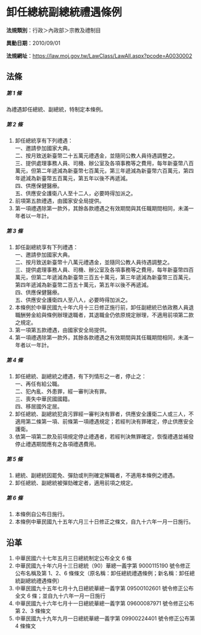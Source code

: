# 卸任總統副總統禮遇條例


**法規類別**：行政＞內政部＞宗教及禮制目

**異動日期**：2010/09/01  

**法規網址**：https://law.moj.gov.tw/LawClass/LawAll.aspx?pcode=A0030002



## 法條
##### 第 1 條
為禮遇卸任總統、副總統，特制定本條例。

##### 第 2 條
1. 卸任總統享有下列禮遇：  
一、邀請參加國家大典。  
二、按月致送新臺幣二十五萬元禮遇金，並隨同公教人員待遇調整之。  
三、提供處理事務人員、司機、辦公室及各項事務等之費用，每年新臺幣八百萬元，但第二年遞減為新臺幣七百萬元，第三年遞減為新臺幣六百萬元，第四年遞減為新臺幣五百萬元，第五年以後不再遞減。  
四、供應保健醫療。  
五、供應安全護衛八人至十二人，必要時得加派之。
1. 前項第五款禮遇，由國家安全局提供。
1. 第一項禮遇除第一款外，其餘各款禮遇之有效期間與其任職期間相同，未滿一年者以一年計。

##### 第 3 條
1. 卸任副總統享有下列禮遇：  
一、邀請參加國家大典。  
二、按月致送新臺幣十八萬元禮遇金，並隨同公教人員待遇調整之。  
三、提供處理事務人員、司機、辦公室及各項事務等之費用，每年新臺幣四百萬元，但第二年遞減為新臺幣三百五十萬元，第三年遞減為新臺幣三百萬元，第四年遞減為新臺幣二百五十萬元，第五年以後不再遞減。  
四、供應保健醫療。  
五、供應安全護衛四人至八人，必要時得加派之。
1. 本條例於中華民國九十年六月十三日修正施行前，卸任副總統已依政務人員退職酬勞金給與條例辦理退職者，其退職金仍依原規定辦理，不適用前項第二款之規定。
1. 第一項第五款禮遇，由國家安全局提供。
1. 第一項禮遇除第一款外，其餘各款禮遇之有效期間與其任職期間相同，未滿一年者以一年計。

##### 第 4 條
1. 卸任總統、副總統之禮遇，有下列情形之一者，停止之：  
一、再任有給公職。  
二、犯內亂、外患罪，經一審判決有罪。  
三、喪失中華民國國籍。  
四、移居國外定居。
1. 卸任總統、副總統犯貪污罪經一審判決有罪者，供應安全護衛二人或三人，不適用第二條第一項、前條第一項禮遇規定；若經判決有罪確定，停止供應安全護衛。
1. 依第一項第二款及前項規定停止禮遇者，若經判決無罪確定，恢復禮遇並補發停止禮遇期間應有之各項禮遇費用。

##### 第 5 條
1. 總統、副總統因罷免、彈劾或判刑確定解職者，不適用本條例之禮遇。
1. 卸任總統、副總統被彈劾確定者，適用前項之規定。

##### 第 6 條
1. 本條例自公布日施行。
1. 本條例中華民國九十五年六月三十日修正之條文，自九十六年一月一日施行。

## 沿革
1. 中華民國六十七年五月三日總統制定公布全文 6 條
1. 中華民國九十年六月十三日總統（90）華總一義字第 9000115190 號令修正公布名稱及第 1、2、6  條條文（原名稱：卸任總統禮遇條例；新名稱：卸任總統副總統禮遇條例）
1. 中華民國九十五年七月十九日總統華總一義字第 09500102601  號令修正公布全文 6  條；並自九十六年一月一日施行
1. 中華民國九十六年七月十一日總統華總一義字第 09600087971  號令修正公布第 2、3 條條文
1. 中華民國九十九年九月一日總統華總一義字第 09900224401  號令修正公布第 4  條條文
